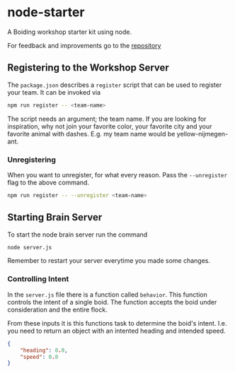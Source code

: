 # node-starter
A Boiding workshop starter kit using node.

For feedback and improvements go to the [repository][repo]

## Registering to the Workshop Server
The `package.json` describes a `register` script that can be used to register
your team. It can be invoked via

```sh
npm run register -- <team-name>
```

The script needs an argument; the team name. If you are looking for inspiration,
why not join your favorite color, your favorite city and your favorite animal
with dashes. E.g. my team name would be yellow-nijmegen-ant.

### Unregistering
When you want to unregister, for what every reason. Pass the `--unregister` flag
to the above command.

```sh
npm run register -- --unregister <team-name>
```

## Starting Brain Server
To start the node brain server run the command

```sh
node server.js
```

Remember to restart your server everytime you made some changes.

### Controlling Intent
In the `server.js` file there is a function called `behavior`. This function controls
the intent of a single boid. The function accepts the boid under consideration
and the entire flock.

From these inputs it is this functions task to determine the boid's intent. I.e.
you need to return an object with an intented heading and intended speed.

```json
{
    "heading": 0.0,
    "speed": 0.0
}
```

[repo]: https://github.com/boiding/node-starter 
